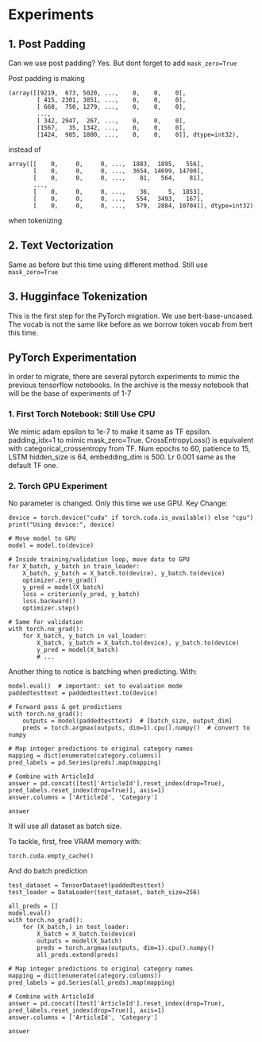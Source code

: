 # Experiments

## 1. Post Padding

Can we use post padding? Yes. But dont forget to add ```mask_zero=True```

Post padding is making

```
(array([[9219,  673, 5020, ...,    0,    0,    0],
        [ 415, 2301, 3851, ...,    0,    0,    0],
        [ 668,  750, 1279, ...,    0,    0,    0],
        ...,
        [ 342, 2947,  267, ...,    0,    0,    0],
        [1567,   35, 1342, ...,    0,    0,    0],
        [1424,  985, 1800, ...,    0,    0,    0]], dtype=int32),
```

instead of

```
array([[    0,     0,     0, ...,  1883,  1895,   556],
       [    0,     0,     0, ...,  3654, 14699, 14700],
       [    0,     0,     0, ...,    81,   564,    81],
       ...,
       [    0,     0,     0, ...,    36,     5,  1853],
       [    0,     0,     0, ...,   554,  3493,   167],
       [    0,     0,     0, ...,   579,  2884, 10704]], dtype=int32)

```
when tokenizing

## 2. Text Vectorization

Same as before but this time using different method. Still use ```mask_zero=True```

## 3. Hugginface Tokenization

This is the first step for the PyTorch migration. We use bert-base-uncased. The vocab is not the same like before as we borrow token vocab from bert this time.

## PyTorch Experimentation

In order to migrate, there are several pytorch experiments to mimic the previous tensorflow notebooks. In the archive is the messy notebook that will be the base of experiments of 1-7

### 1. First Torch Notebook: Still Use CPU

We mimic adam epsilon to 1e-7 to make it same as TF epsilon. padding_idx=1 to mimic mask_zero=True. CrossEntropyLoss() is equivalent with categorical_crossentropy from TF. Num epochs to 60, patience to 15, LSTM hidden_size is 64, embedding_dim is 500. Lr 0.001 same as the default TF one.

### 2. Torch GPU Experiment

No parameter is changed. Only this time we use GPU. Key Change:

```
device = torch.device("cuda" if torch.cuda.is_available() else "cpu")
print("Using device:", device)

# Move model to GPU
model = model.to(device)

# Inside training/validation loop, move data to GPU
for X_batch, y_batch in train_loader:
    X_batch, y_batch = X_batch.to(device), y_batch.to(device)
    optimizer.zero_grad()
    y_pred = model(X_batch)
    loss = criterion(y_pred, y_batch)
    loss.backward()
    optimizer.step()

# Same for validation
with torch.no_grad():
    for X_batch, y_batch in val_loader:
        X_batch, y_batch = X_batch.to(device), y_batch.to(device)
        y_pred = model(X_batch)
        # ...
```

Another thing to notice is batching when predicting. With:

```
model.eval()  # important: set to evaluation mode
paddedtesttext = paddedtesttext.to(device)

# Forward pass & get predictions
with torch.no_grad():
    outputs = model(paddedtesttext)  # [batch_size, output_dim]
    preds = torch.argmax(outputs, dim=1).cpu().numpy()  # convert to numpy

# Map integer predictions to original category names
mapping = dict(enumerate(category.columns))
pred_labels = pd.Series(preds).map(mapping)

# Combine with ArticleId
answer = pd.concat([test['ArticleId'].reset_index(drop=True), pred_labels.reset_index(drop=True)], axis=1)
answer.columns = ['ArticleId', 'Category']

answer
```

It will use all dataset as batch size.

To tackle, first, free VRAM memory with:

```
torch.cuda.empty_cache()
```

And do batch prediction

```
test_dataset = TensorDataset(paddedtesttext)
test_loader = DataLoader(test_dataset, batch_size=256)

all_preds = []
model.eval()
with torch.no_grad():
    for (X_batch,) in test_loader:
        X_batch = X_batch.to(device)
        outputs = model(X_batch)
        preds = torch.argmax(outputs, dim=1).cpu().numpy()
        all_preds.extend(preds)

# Map integer predictions to original category names
mapping = dict(enumerate(category.columns))
pred_labels = pd.Series(all_preds).map(mapping)

# Combine with ArticleId
answer = pd.concat([test['ArticleId'].reset_index(drop=True), pred_labels.reset_index(drop=True)], axis=1)
answer.columns = ['ArticleId', 'Category']

answer
```